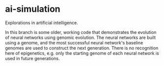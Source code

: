 ai-simulation
=============

Explorations in artificial intelligence.

In this branch is some older, working code that demonstrates the evolution of neural
networks using genomic evolution. The neural networks are built using a genome, and
the most successful neural network's baseline genomes are used to construct
the next generation. There is no recognition here of epigenetics, e.g. only the
starting genome of each neural network is used in future generations.
